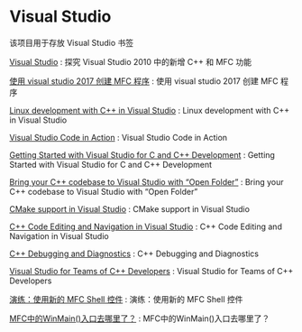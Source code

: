 # Visual Studio
该项目用于存放 Visual Studio 书签

[Visual Studio](https://msdn.microsoft.com/zh-cn/magazine/ee336130.aspx) : 探究 Visual Studio 2010 中的新增 C++ 和 MFC 功能

[使用 visual studio 2017 创建 MFC 程序](https://blog.csdn.net/lemon4869/article/details/82502129) : 使用 visual studio 2017 创建 MFC 程序 

[Linux development with C++ in Visual Studio](https://devblogs.microsoft.com/cppblog/linux-development-with-c-in-visual-studio/) : Linux development with C++ in Visual Studio

[Visual Studio Code in Action](https://code.visualstudio.com/docs?start=true) : Visual Studio Code in Action 

[Getting Started with Visual Studio for C and C++ Development](https://devblogs.microsoft.com/cppblog/getting-started-with-visual-studio-for-c-and-cpp-development/) : Getting Started with Visual Studio for C and C++ Development 

[Bring your C++ codebase to Visual Studio with “Open Folder”](https://devblogs.microsoft.com/cppblog/bring-your-c-codebase-to-visual-studio-with-open-folder/) : Bring your C++ codebase to Visual Studio with “Open Folder” 

[CMake support in Visual Studio](https://devblogs.microsoft.com/cppblog/cmake-support-in-visual-studio/) : CMake support in Visual Studio 

[C++ Code Editing and Navigation in Visual Studio](https://devblogs.microsoft.com/cppblog/c-code-editing-and-navigation-in-visual-studio/) : C++ Code Editing and Navigation in Visual Studio 

[C++ Debugging and Diagnostics](https://devblogs.microsoft.com/cppblog/c-debugging-and-diagnostics/) : C++ Debugging and Diagnostics 

[Visual Studio for Teams of C++ Developers](https://devblogs.microsoft.com/cppblog/visual-studio-for-teams-of-cpp-developers/) : Visual Studio for Teams of C++ Developers 

[演练：使用新的 MFC Shell 控件](https://docs.microsoft.com/zh-cn/cpp/mfc/walkthrough-using-the-new-mfc-shell-controls?view=vs-2019) : 演练：使用新的 MFC Shell 控件 

[MFC中的WinMain()入口去哪里了？](https://blog.csdn.net/weiaipan1314/article/details/51765130) : MFC中的WinMain()入口去哪里了？ 

